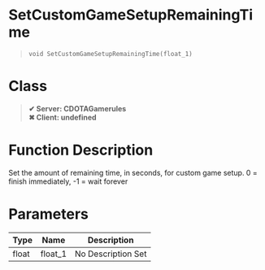 # SetCustomGameSetupRemainingTime
> `void SetCustomGameSetupRemainingTime(float_1)`
# Class
> __✔ Server: CDOTAGamerules__  
> __✖ Client: undefined__  
# Function Description
Set the amount of remaining time, in seconds, for custom game setup. 0 = finish immediately, -1 = wait forever
# Parameters
Type|Name|Description
--|--|--
float|float_1|No Description Set
